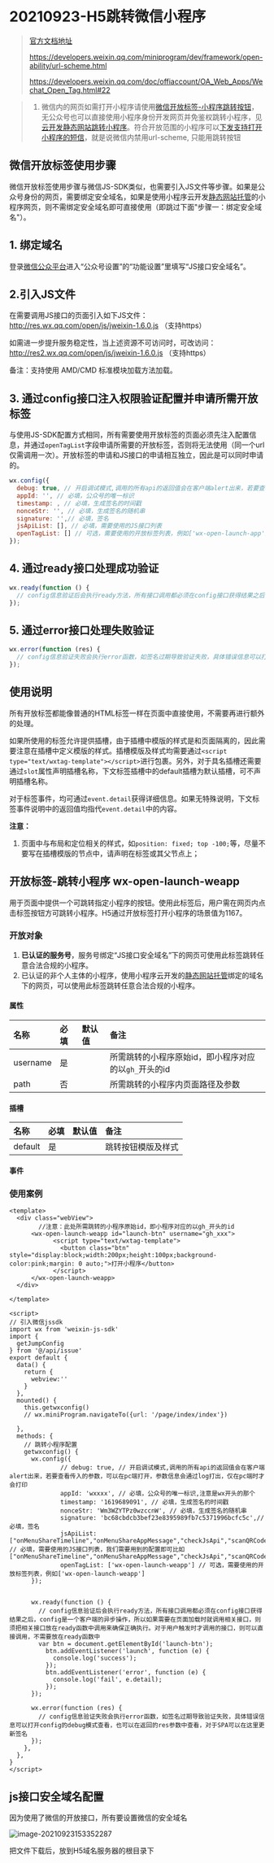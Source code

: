 # 20210923-H5跳转微信小程序

> [官方文档地址](https://developers.weixin.qq.com/doc/offiaccount/OA_Web_Apps/Wechat_Open_Tag.html)
>
> https://developers.weixin.qq.com/miniprogram/dev/framework/open-ability/url-scheme.html
>
> https://developers.weixin.qq.com/doc/offiaccount/OA_Web_Apps/Wechat_Open_Tag.html#22

> 1. 微信内的网页如需打开小程序请使用[微信开放标签-小程序跳转按钮](https://developers.weixin.qq.com/doc/offiaccount/OA_Web_Apps/Wechat_Open_Tag.html#开放标签说明文档)，无公众号也可以直接使用小程序身份开发网页并免鉴权跳转小程序，见[云开发静态网站跳转小程序](https://developers.weixin.qq.com/miniprogram/dev/wxcloud/guide/staticstorage/jump-miniprogram.html)。符合开放范围的小程序可以[下发支持打开小程序的短信](https://developers.weixin.qq.com/miniprogram/dev/wxcloud/guide/staticstorage/msg-miniprogram.html)，就是说微信内禁用url-scheme, 只能用跳转按钮

## 微信开放标签使用步骤

微信开放标签使用步骤与微信JS-SDK类似，也需要引入JS文件等步骤。如果是公众号身份的网页，需要绑定安全域名，如果是使用小程序云开发[静态网站托管](https://developers.weixin.qq.com/miniprogram/dev/wxcloud/guide/staticstorage/introduction.html)的小程序网页，则不需绑定安全域名即可直接使用（即跳过下面"步骤一：绑定安全域名"）。



## 1. 绑定域名

登录[微信公众平台](https://mp.weixin.qq.com/)进入“公众号设置”的“功能设置”里填写“JS接口安全域名”。

## 2.引入JS文件

在需要调用JS接口的页面引入如下JS文件：http://res.wx.qq.com/open/js/jweixin-1.6.0.js （支持https）

如需进一步提升服务稳定性，当上述资源不可访问时，可改访问：http://res2.wx.qq.com/open/js/jweixin-1.6.0.js （支持https）

备注：支持使用 AMD/CMD 标准模块加载方法加载。

## 3. 通过config接口注入权限验证配置并申请所需开放标签

与使用JS-SDK配置方式相同，所有需要使用开放标签的页面必须先注入配置信息，并通过`openTagList`字段申请所需要的开放标签，否则将无法使用（同一个url仅需调用一次）。开放标签的申请和JS接口的申请相互独立，因此是可以同时申请的。

```js
wx.config({
  debug: true, // 开启调试模式,调用的所有api的返回值会在客户端alert出来，若要查看传入的参数，可以在pc端打开，参数信息会通过log打出，仅在pc端时才会打印
  appId: '', // 必填，公众号的唯一标识
  timestamp: , // 必填，生成签名的时间戳
  nonceStr: '', // 必填，生成签名的随机串
  signature: '',// 必填，签名
  jsApiList: [], // 必填，需要使用的JS接口列表
  openTagList: [] // 可选，需要使用的开放标签列表，例如['wx-open-launch-app']
});
```

## 4. 通过ready接口处理成功验证

```js
wx.ready(function () {
  // config信息验证后会执行ready方法，所有接口调用都必须在config接口获得结果之后，config是一个客户端的异步操作，所以如果需要在页面加载时就调用相关接口，则须把相关接口放在ready函数中调用来确保正确执行。对于用户触发时才调用的接口，则可以直接调用，不需要放在ready函数中
});
```

## 5. 通过error接口处理失败验证

```js
wx.error(function (res) {
  // config信息验证失败会执行error函数，如签名过期导致验证失败，具体错误信息可以打开config的debug模式查看，也可以在返回的res参数中查看，对于SPA可以在这里更新签名
});
```

## 使用说明

所有开放标签都能像普通的HTML标签一样在页面中直接使用，不需要再进行额外的处理。

如果所使用的标签允许提供插槽，由于插槽中模版的样式是和页面隔离的，因此需要注意在插槽中定义模版的样式。插槽模版及样式均需要通过`<script type="text/wxtag-template"></script>`进行包裹。另外，对于具名插槽还需要通过`slot`属性声明插槽名称，下文标签插槽中的default插槽为默认插槽，可不声明插槽名称。

对于标签事件，均可通过`event.detail`获得详细信息。如果无特殊说明，下文标签事件说明中的返回值均指代`event.detail`中的内容。

**注意：**

1. 页面中与布局和定位相关的样式，如`position: fixed; top -100;`等，尽量不要写在插槽模版的节点中，请声明在标签或其父节点上；

## 开放标签-跳转小程序 wx-open-launch-weapp

用于页面中提供一个可跳转指定小程序的按钮。使用此标签后，用户需在网页内点击标签按钮方可跳转小程序。H5通过开放标签打开小程序的场景值为1167。

### 开放对象

1. **已认证的服务号**，服务号绑定“JS接口安全域名”下的网页可使用此标签跳转任意合法合规的小程序。
2. 已认证的非个人主体的小程序，使用小程序云开发的[静态网站托管](https://developers.weixin.qq.com/miniprogram/dev/wxcloud/guide/staticstorage/introduction.html)绑定的域名下的网页，可以使用此标签跳转任意合法合规的小程序。

#### 属性

| 名称     | 必填 | 默认值 | 备注                                                  |
| :------- | :--- | :----- | :---------------------------------------------------- |
| username | 是   |        | 所需跳转的小程序原始id，即小程序对应的以`gh_`开头的id |
| path     | 否   |        | 所需跳转的小程序内页面路径及参数                      |



#### 插槽

| 名称    | 必填 | 默认值 | 备注               |
| :------ | :--- | :----- | :----------------- |
| default | 是   |        | 跳转按钮模版及样式 |

#### 事件

### 使用案例

```vue
<template>
  <div class="webView">  
  		//注意：此处所需跳转的小程序原始id，即小程序对应的以gh_开头的id
      <wx-open-launch-weapp id="launch-btn" username="gh_xxx">
            <script type="text/wxtag-template">
              <button class="btn" style="display:block;width:200px;height:100px;background-color:pink;margin: 0 auto;">打开小程序</button>
            </script>
      </wx-open-launch-weapp>
  </div>

</template>

<script>
// 引入微信jssdk
import wx from 'weixin-js-sdk'
import {
  getJumpConfig
} from '@/api/issue'
export default {
  data() {
    return {
      webview:''
    }
  },
  mounted() {
    this.getwxconfig()
    // wx.miniProgram.navigateTo({url: '/page/index/index'})

  },
  methods: {
    // 跳转小程序配置
    getwxconfig() {
      wx.config({
              // debug: true, // 开启调试模式,调用的所有api的返回值会在客户端alert出来，若要查看传入的参数，可以在pc端打开，参数信息会通过log打出，仅在pc端时才会打印
              appId: 'wxxxx', // 必填，公众号的唯一标识,注意是wx开头的那个
              timestamp: '1619689091', // 必填，生成签名的时间戳
              nonceStr: 'Wm3WZYTPz0wzccnW', // 必填，生成签名的随机串
              signature: 'bc68cbdcb3bef23e8395989fb7c5371996bcfc5c',// 必填，签名
              jsApiList: ["onMenuShareTimeline","onMenuShareAppMessage","checkJsApi","scanQRCode"], // 必填，需要使用的JS接口列表，我们需要用到的配置即可比如["onMenuShareTimeline","onMenuShareAppMessage","checkJsApi","scanQRCode"],      
              openTagList: ['wx-open-launch-weapp'] // 可选，需要使用的开放标签列表，例如['wx-open-launch-weapp']
      });


      wx.ready(function () {
        // config信息验证后会执行ready方法，所有接口调用都必须在config接口获得结果之后，config是一个客户端的异步操作，所以如果需要在页面加载时就调用相关接口，则须把相关接口放在ready函数中调用来确保正确执行。对于用户触发时才调用的接口，则可以直接调用，不需要放在ready函数中
        var btn = document.getElementById('launch-btn');
          btn.addEventListener('launch', function (e) {
            console.log('success');
          });
          btn.addEventListener('error', function (e) {
            console.log('fail', e.detail);
          });
      });

      wx.error(function (res) {
        // config信息验证失败会执行error函数，如签名过期导致验证失败，具体错误信息可以打开config的debug模式查看，也可以在返回的res参数中查看，对于SPA可以在这里更新签名
      });
    },
  },
}
</script>
```

## js接口安全域名配置

因为使用了微信的开放接口，所有要设置微信的安全域名

![image-20210923153352287](https://i.loli.net/2021/09/23/IqXWVfDdFUHNPgQ.png)

把文件下载后，放到H5域名服务器的根目录下

